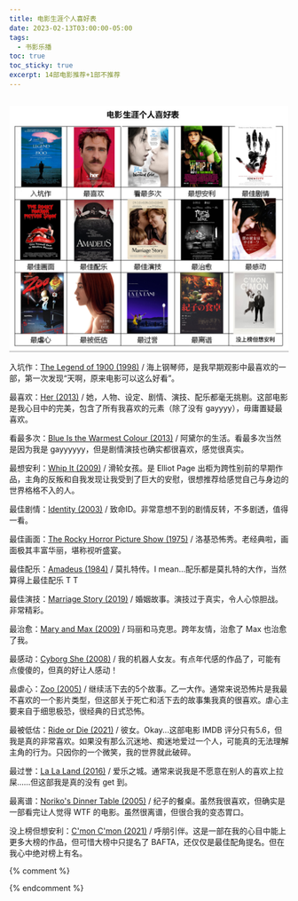 ```yaml
---
title: 电影生涯个人喜好表
date: 2023-02-13T03:00:00-05:00
tags:
  - 书影乐播
toc: true
toc_sticky: true
excerpt: 14部电影推荐+1部不推荐
---
```


<br>
<img src="https://raw.githubusercontent.com/samsmerrygoround/samsmerrygoround.github.io/main/assets/images/movie_rec.png" alt="me" width="600"/>
<br>

入坑作：[The Legend of 1900 (1998)](https://www.imdb.com/title/tt0120731/) / 海上钢琴师，是我早期观影中最喜欢的一部，第一次发现“天啊，原来电影可以这么好看”。

最喜欢：[Her (2013)](https://www.imdb.com/title/tt1798709/) / 她，人物、设定、剧情、演技、配乐都毫无挑剔。这部电影是我心目中的完美，包含了所有我喜欢的元素（除了没有 gayyyy），毋庸置疑最喜欢。

看最多次：[Blue Is the Warmest Colour (2013)](https://www.imdb.com/title/tt2278871/) / 阿黛尔的生活。看最多次当然是因为我是 gayyyyyy，但是剧情演技也确实都很喜欢，感觉很真实。

最想安利：[Whip It (2009)](https://www.imdb.com/title/tt1172233/) / 滑轮女孩。是 Elliot Page 出柜为跨性别前的早期作品，主角的反叛和自我发现让我受到了巨大的安慰，很想推荐给感觉自己与身边的世界格格不入的人。

最佳剧情：[Identity (2003)](https://www.imdb.com/title/tt0309698/) / 致命ID。非常意想不到的剧情反转，不多剧透，值得一看。

最佳画面：[The Rocky Horror Picture Show (1975)](https://www.imdb.com/title/tt0073629/) / 洛基恐怖秀。老经典啦，画面极其丰富华丽，堪称视听盛宴。

最佳配乐：[Amadeus (1984)](https://www.imdb.com/title/tt0086879/) / 莫扎特传。I mean...配乐都是莫扎特的大作，当然算得上最佳配乐 T T

最佳演技：[Marriage Story (2019)](https://www.imdb.com/title/tt7653254/) / 婚姻故事。演技过于真实，令人心惊胆战。非常精彩。

最治愈：[Mary and Max (2009)](https://www.imdb.com/title/tt0978762/) / 玛丽和马克思。跨年友情，治愈了 Max 也治愈了我。

最感动：[Cyborg She (2008)](https://www.imdb.com/title/tt0929860/) / 我的机器人女友。有点年代感的作品了，可能有点傻傻的，但真的好让人感动！

最虐心：[Zoo (2005)](https://www.imdb.com/title/tt1014693/) / 继续活下去的5个故事。乙一大作。通常来说恐怖片是我最不喜欢的一个影片类型，但这部关于死亡和活下去的故事集我真的很喜欢。虐心主要来自于细思极恐，很经典的日式恐怖。

最被低估：[Ride or Die (2021)](https://www.imdb.com/title/tt14164234/) / 彼女。Okay...这部电影 IMDB 评分只有5.6，但我是真的非常喜欢。如果没有那么沉迷地、痴迷地爱过一个人，可能真的无法理解主角的行为。只因你的一个微笑，我的世界就此破碎。

最过誉：[La La Land (2016)](https://www.imdb.com/title/tt3783958/) / 爱乐之城。通常来说我是不愿意在别人的喜欢上拉屎……但这部我是真的没有 get 到。

最离谱：[Noriko's Dinner Table (2005)](https://www.imdb.com/title/tt0468820/) / 纪子的餐桌。虽然我很喜欢，但确实是一部看完让人觉得 WTF 的电影。虽然很离谱，但很合我的变态胃口。

没上榜但想安利：[C'mon C'mon (2021)](https://www.imdb.com/title/tt10986222/) / 呼朋引伴。这是一部在我的心目中能上更多大榜的作品，但可惜大榜中只提名了 BAFTA，还仅仅是最佳配角提名。但在我心中绝对榜上有名。

{% comment %}


{% endcomment %}

